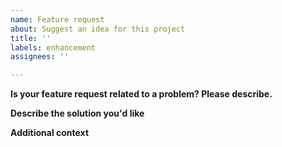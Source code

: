 ```yaml
---
name: Feature request
about: Suggest an idea for this project
title: ''
labels: enhancement
assignees: ''

---
```


**Is your feature request related to a problem? Please describe.**
<!-- A clear and concise description of what the problem is.-->

**Describe the solution you'd like**
<!-- A clear and concise description of what you want to happen.-->

**Additional context**
<!-- Add any other context or screenshots about the feature request here.
If related to a publication, please provide a link to the paper that does not
require any login or payment.-->

<!-- Thanks for contributing! -->
